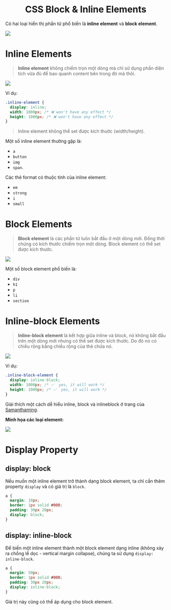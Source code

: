 <link rel='stylesheet' href='../../../main.css'>

<div class="title"> 
    <center><h1 class="bigtitle">CSS Block & Inline Elements</h1></center>
</div>

Có hai loại hiển thị phần tử phổ biến là **inline element** và **block element**.

<img src="box1.png">

# Inline Elements

> **Inline element** không chiếm trọn một dòng mà chỉ sử dụng phần diện tích vừa đủ để bao quanh content bên trong đó mà thôi.

<img src="box2.png">

Ví dụ:

```css
.inline-element {
  display: inline;
  width: 1000px; /* ❌ won't have any effect */
  height: 1000px; /* ❌ won't have any effect */
}
```

> Inline element không thể set được kích thước (width/height).

Một số inline element thường gặp là:

- `a`
- `button`
- `img`
- `span`.

Các thẻ format có thuộc tính của inline element:

- `em`
- `strong`
- `i`
- `small`

# Block Elements

> **Block element** là các phần tử luôn bắt đầu ở một dòng mới. Đồng thời chúng có kích thước chiếm trọn một dòng. Block element có thể set được kích thước.

<img src="box3.png">

Một số block element phổ biến là:

- `div`
- `h1`
- `p`
- `li`
- `section`

# Inline-block Elements

> **Inline-block element** là kết hợp giữa inline và block, nó không bắt đầu trên một dòng mới nhưng có thể set được kích thước. Do đó nó có chiều rộng bằng chiều rộng của thẻ chứa nó.

<img src="box4.png">

Ví dụ:

```css
.inline-block-element {
  display: inline-block;
  width: 1000px; /* ✅  yes, it will work */
  height: 1000px; /* ✅  yes, it will work */
}
```

Giải thích một cách dễ hiểu inline, block và inlineblock ở trang của [Samanthaming](https://www.samanthaming.com/pictorials/css-inline-vs-inlineblock-vs-block/#explained-in-non-dev-terms).

**Minh họa các loại element:**

<img src="box5.png">

# Display Property

## display: block

Nếu muốn một inline element trở thành dạng block element, ta chỉ cần thêm property `display` và có giá trị là `block`.

```css
a {
  margin: 10px;
  border: 1px solid #000;
  padding: 30px 20px;
  display: block;
}
```

## display: inline-block

Để biến một inline element thành một block element dạng inline (không xảy ra chồng lề dọc - vertical margin collapse), chúng ta sử dụng `display: inline-block`.

```css
a {
  margin: 50px;
  border: 1px solid #000;
  padding: 30px 20px;
  display: inline-block;
}
```

Giá trị này cũng có thể áp dụng cho block element.

